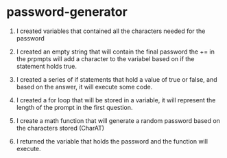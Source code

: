 # password-generator

1. I created variables that contained all the characters needed for the password

2. I created an empty string that will contain the final password the +=  in the prpmpts will add a character to the variabel based on if the statement holds true. 

3. I created a series of if statements that hold a value of true or false, and based on the answer, it will execute some code. 

4. I created a for loop that will be stored in a variable, it will represent the length of the prompt in the first question.

5. I create a math function that will generate a random password based on the characters stored (CharAT)

6. I returned the variable that holds the password and the function will execute. 

